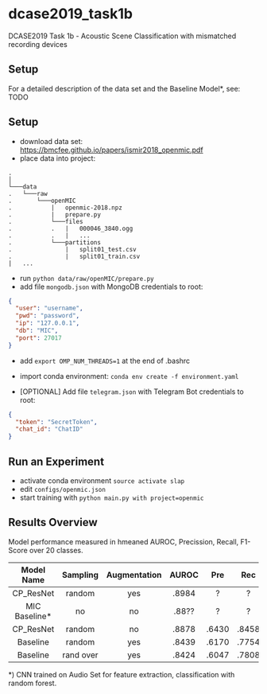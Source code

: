 # dcase2019_task1b
DCASE2019 Task 1b - Acoustic Scene Classification with mismatched recording devices 


## Setup

For a detailed description of the data set and the Baseline Model*, see:
TODO

## Setup

- download data set: https://bmcfee.github.io/papers/ismir2018_openmic.pdf
- place data into project:
```
.
│
└───data
.   └───raw
.       └───openMIC
.           |   openmic-2018.npz
.           |   prepare.py
.           └───files
.           .   |   000046_3840.ogg
.           .   |   ...
.           └───partitions
.               |   split01_test.csv
.               |   split01_train.csv
|   ...

```
- run `python data/raw/openMIC/prepare.py`
- add file `mongodb.json` with MongoDB credentials to root: 
```json
{
  "user": "username",
  "pwd": "password",
  "ip": "127.0.0.1",
  "db": "MIC",
  "port": 27017
}

```

- add `export OMP_NUM_THREADS=1` at the end of .bashrc

- import conda environment: `conda env create -f environment.yaml`

- [OPTIONAL] Add file `telegram.json` with Telegram Bot credentials to root: 
```json
{
  "token": "SecretToken",
  "chat_id": "ChatID"
}
```


## Run an Experiment
- activate conda environment `source activate slap`
- edit `configs/openmic.json`
- start training with `python main.py with project=openmic`

## Results Overview

Model performance measured in hmeaned AUROC, Precission, Recall, F1-Score over 20 classes.

| Model Name        |Sampling   | Augmentation   | AUROC         | Pre  | Rec  | F1  | ACC  |
|:-----------------:|:---------:|:--------------:|:-------------:|:---: |:---: |:---:|:---:|
| CP_ResNet  	    | random       |     yes        |	.8984   | ?     | ?    | ?   | ?   |
| MIC Baseline*  | no        |     no         | .88??		     | ?    | ?    | ?   | ?   |
| CP_ResNet  	    | random       |     no        |	.8878   		     | .6430    | .8458    | .7306  | .7853   |
| Baseline  	    | random       |     yes        |	.8439   		     | .6170    | .7754    | .6866  | .7625   |
| Baseline  	    | rand over       |     yes        |	.8424		     | .6047    | .7808    | .6812  | .7562   |

*) CNN trained on Audio Set for feature extraction, classification with random forest.

